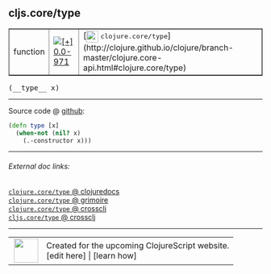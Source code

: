## cljs.core/type



 <table border="1">
<tr>
<td>function</td>
<td><a href="https://github.com/cljsinfo/cljs-api-docs/tree/0.0-971"><img valign="middle" alt="[+] 0.0-971" title="Added in 0.0-971" src="https://img.shields.io/badge/+-0.0--971-lightgrey.svg"></a> </td>
<td>
[<img height="24px" valign="middle" src="http://i.imgur.com/1GjPKvB.png"> <samp>clojure.core/type</samp>](http://clojure.github.io/clojure/branch-master/clojure.core-api.html#clojure.core/type)
</td>
</tr>
</table>


 <samp>
(__type__ x)<br>
</samp>

---







Source code @ [github](https://github.com/clojure/clojurescript/blob/r2307/src/cljs/cljs/core.cljs#L131-L133):

```clj
(defn type [x]
  (when-not (nil? x)
    (.-constructor x)))
```

<!--
Repo - tag - source tree - lines:

 <pre>
clojurescript @ r2307
└── src
    └── cljs
        └── cljs
            └── <ins>[core.cljs:131-133](https://github.com/clojure/clojurescript/blob/r2307/src/cljs/cljs/core.cljs#L131-L133)</ins>
</pre>

-->

---



###### External doc links:

[`clojure.core/type` @ clojuredocs](http://clojuredocs.org/clojure.core/type)<br>
[`clojure.core/type` @ grimoire](http://conj.io/store/v1/org.clojure/clojure/1.7.0-beta3/clj/clojure.core/type/)<br>
[`clojure.core/type` @ crossclj](http://crossclj.info/fun/clojure.core/type.html)<br>
[`cljs.core/type` @ crossclj](http://crossclj.info/fun/cljs.core.cljs/type.html)<br>

---

 <table>
<tr><td>
<img valign="middle" align="right" width="48px" src="http://i.imgur.com/Hi20huC.png">
</td><td>
Created for the upcoming ClojureScript website.<br>
[edit here] | [learn how]
</td></tr></table>

[edit here]:https://github.com/cljsinfo/cljs-api-docs/blob/master/cljsdoc/cljs.core/type.cljsdoc
[learn how]:https://github.com/cljsinfo/cljs-api-docs/wiki/cljsdoc-files

<!--

This information was too distracting to show to readers, but I'll leave it
commented here since it is helpful to:

- pretty-print the data used to generate this document
- and show how to retrieve that data



The API data for this symbol:

```clj
{:ns "cljs.core",
 :name "type",
 :signature ["[x]"],
 :history [["+" "0.0-971"]],
 :type "function",
 :full-name-encode "cljs.core/type",
 :source {:code "(defn type [x]\n  (when-not (nil? x)\n    (.-constructor x)))",
          :title "Source code",
          :repo "clojurescript",
          :tag "r2307",
          :filename "src/cljs/cljs/core.cljs",
          :lines [131 133]},
 :full-name "cljs.core/type",
 :clj-symbol "clojure.core/type"}

```

Retrieve the API data for this symbol:

```clj
;; from Clojure REPL
(require '[clojure.edn :as edn])
(-> (slurp "https://raw.githubusercontent.com/cljsinfo/cljs-api-docs/catalog/cljs-api.edn")
    (edn/read-string)
    (get-in [:symbols "cljs.core/type"]))
```

-->
